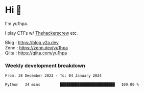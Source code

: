 # Hi 👋

I'm yu1hpa.

I play CTFs w/ [Thehackerscrew](https://www.thehackerscrew.team/) etc.

Blog : https://blog.y2a.dev  
Zenn : https://zenn.dev/yu1hpa  
Qiita : https://qiita.com/yu1hpa  

### Weekly development breakdown

<!--START_SECTION:waka-->

```txt
From: 28 December 2023 - To: 04 January 2024

Python   34 mins         █████████████████████████   100.00 %
```

<!--END_SECTION:waka-->

